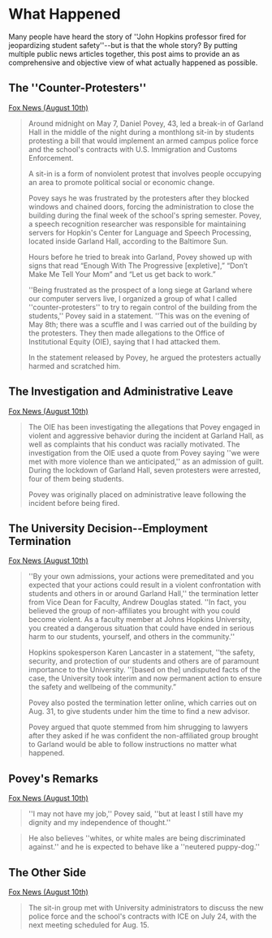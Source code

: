 # What Happened

Many people have heard the story of ''John Hopkins professor fired for jeopardizing student safety''--but is that the whole story? By putting multiple public news articles together, this post aims to provide an as comprehensive and objective view of what actually happened as possible. 

## The ''Counter-Protesters''

[Fox News (August 10th)](https://www.foxnews.com/us/johns-hopkins-professor-fired-for-attempting-to-sabotage-student-protest)

> Around midnight on May 7, Daniel Povey, 43, led a break-in of Garland Hall in the middle of the night during a monthlong sit-in by students protesting a bill that would implement an armed campus police force and the school's contracts with U.S. Immigration and Customs Enforcement.
> 
> A sit-in is a form of nonviolent protest that involves people occupying an area to promote political social or economic change.
> 
> Povey says he was frustrated by the protesters after they blocked windows and chained doors, forcing the administration to close the building during the final week of the school's spring semester. Povey, a speech recognition researcher was responsible for maintaining servers for Hopkin's Center for Language and Speech Processing, located inside Garland Hall, according to the Baltimore Sun.
>
> Hours before he tried to break into Garland, Povey showed up with signs that read “Enough With The Progressive [expletive],” “Don’t Make Me Tell Your Mom” and “Let us get back to work.”
>
> ''Being frustrated as the prospect of a long siege at Garland where our computer servers live, I organized a group of what I called ''counter-protesters'' to try to regain control of the building from the students,'' Povey said in a statement. ''This was on the evening of May 8th; there was a scuffle and I was carried out of the building by the protesters. They then made allegations to the Office of Institutional Equity (OIE), saying that I had attacked them.
>
> In the statement released by Povey, he argued the protesters actually harmed and scratched him. 

## The Investigation and Administrative Leave

[Fox News (August 10th)](https://www.foxnews.com/us/johns-hopkins-professor-fired-for-attempting-to-sabotage-student-protest)

> The OIE has been investigating the allegations that Povey engaged in violent and aggressive behavior during the incident at Garland Hall, as well as complaints that his conduct was racially motivated. The investigation from the OIE used a quote from Povey saying ''we were met with more violence than we anticipated,'' as an admission of guilt. During the lockdown of Garland Hall, seven protesters were arrested, four of them being students.
> 
> Povey was originally placed on administrative leave following the incident before being fired.

## The University Decision--Employment Termination

[Fox News (August 10th)](https://www.foxnews.com/us/johns-hopkins-professor-fired-for-attempting-to-sabotage-student-protest)

> ''By your own admissions, your actions were premeditated and you expected that your actions could result in a violent confrontation with students and others in or around Garland Hall,'' the termination letter from Vice Dean for Faculty, Andrew Douglas stated. ''In fact, you believed the group of non-affiliates you brought with you could become violent. As a faculty member at Johns Hopkins University, you created a dangerous situation that could have ended in serious harm to our students, yourself, and others in the community.''
> 
> Hopkins spokesperson Karen Lancaster in a statement, ''the safety, security, and protection of our students and others are of paramount importance to the University. ''[based on the] undisputed facts of the case, the University took interim and now permanent action to ensure the safety and wellbeing of the community.”
>
> Povey also posted the termination letter online, which carries out on Aug. 31, to give students under him the time to find a new advisor.
>
> Povey argued that quote stemmed from him shrugging to lawyers after they asked if he was confident the non-affiliated group brought to Garland would be able to follow instructions no matter what happened.

## Povey's Remarks

[Fox News (August 10th)](https://www.foxnews.com/us/johns-hopkins-professor-fired-for-attempting-to-sabotage-student-protest)

> ''I may not have my job,'' Povey said, ''but at least I still have my dignity and my independence of thought.''

> He also believes ''whites, or white males are being discriminated against.'' and he is expected to behave like a ''neutered puppy-dog.''

## The Other Side

[Fox News (August 10th)](https://www.foxnews.com/us/johns-hopkins-professor-fired-for-attempting-to-sabotage-student-protest)

> The sit-in group met with University administrators to discuss the new police force and the school's contracts with ICE on July 24, with the next meeting scheduled for Aug. 15.

